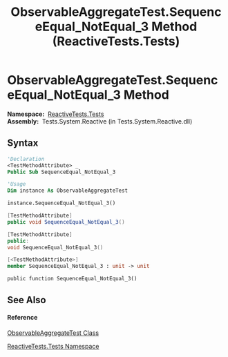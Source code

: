 ﻿---
title: ObservableAggregateTest.SequenceEqual_NotEqual_3 Method  (ReactiveTests.Tests)
TOCTitle: SequenceEqual_NotEqual_3 Method
ms:assetid: M:ReactiveTests.Tests.ObservableAggregateTest.SequenceEqual_NotEqual_3
ms:mtpsurl: https://msdn.microsoft.com/en-us/library/reactivetests.tests.observableaggregatetest.sequenceequal_notequal_3(v=VS.103)
ms:contentKeyID: 36620583
ms.date: 06/28/2011
mtps_version: v=VS.103
f1_keywords:
- ReactiveTests.Tests.ObservableAggregateTest.SequenceEqual_NotEqual_3
dev_langs:
- CSharp
- JScript
- VB
- FSharp
- c++
---

# ObservableAggregateTest.SequenceEqual\_NotEqual\_3 Method

**Namespace:**  [ReactiveTests.Tests](hh289046\(v=vs.103\).md)  
**Assembly:**  Tests.System.Reactive (in Tests.System.Reactive.dll)

## Syntax

``` vb
'Declaration
<TestMethodAttribute> _
Public Sub SequenceEqual_NotEqual_3
```

``` vb
'Usage
Dim instance As ObservableAggregateTest

instance.SequenceEqual_NotEqual_3()
```

``` csharp
[TestMethodAttribute]
public void SequenceEqual_NotEqual_3()
```

``` c++
[TestMethodAttribute]
public:
void SequenceEqual_NotEqual_3()
```

``` fsharp
[<TestMethodAttribute>]
member SequenceEqual_NotEqual_3 : unit -> unit 
```

``` jscript
public function SequenceEqual_NotEqual_3()
```

## See Also

#### Reference

[ObservableAggregateTest Class](hh314823\(v=vs.103\).md)

[ReactiveTests.Tests Namespace](hh289046\(v=vs.103\).md)

